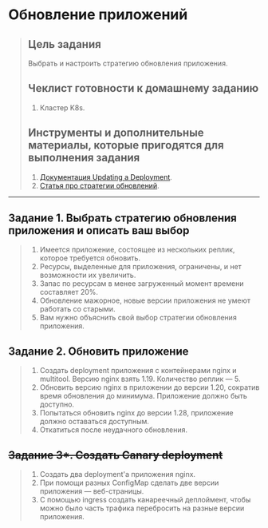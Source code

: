 # Обновление приложений

>## Цель задания
>
>Выбрать и настроить стратегию обновления приложения.
>
>## Чеклист готовности к домашнему заданию
>
>1. Кластер K8s.
>
>## Инструменты и дополнительные материалы, которые пригодятся для выполнения задания
>
>1. [Документация Updating a Deployment](https://kubernetes.io/docs/concepts/workloads/controllers/deployment/#updating-a-deployment).
>2. [Статья про стратегии обновлений](https://habr.com/ru/companies/flant/articles/471620/).

-----

## Задание 1. Выбрать стратегию обновления приложения и описать ваш выбор

>1. Имеется приложение, состоящее из нескольких реплик, которое требуется обновить.
>2. Ресурсы, выделенные для приложения, ограничены, и нет возможности их увеличить.
>3. Запас по ресурсам в менее загруженный момент времени составляет 20%.
>4. Обновление мажорное, новые версии приложения не умеют работать со старыми.
>5. Вам нужно объяснить свой выбор стратегии обновления приложения.

## Задание 2. Обновить приложение

>1. Создать deployment приложения с контейнерами nginx и multitool. Версию nginx взять 1.19. Количество реплик — 5.
>2. Обновить версию nginx в приложении до версии 1.20, сократив время обновления до минимума. Приложение должно быть доступно.
>3. Попытаться обновить nginx до версии 1.28, приложение должно оставаться доступным.
>4. Откатиться после неудачного обновления.

## ~~Задание 3*. Создать Canary deployment~~

>1. Создать два deployment'а приложения nginx.
>2. При помощи разных ConfigMap сделать две версии приложения — веб-страницы.
>3. С помощью ingress создать канареечный деплоймент, чтобы можно было часть трафика перебросить на разные версии приложения.
